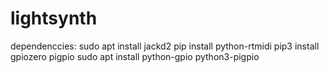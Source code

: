 # lightsynth

dependenccies:
 sudo apt install jackd2
 pip install python-rtmidi
 pip3 install gpiozero pigpio
 sudo apt install python-gpio python3-pigpio

